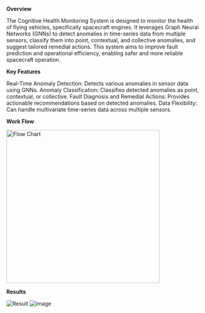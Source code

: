 **Overview**

The Cognitive Health Monitoring System is designed to monitor the health of flying vehicles, specifically spacecraft engines. It leverages Graph Neural Networks (GNNs) to detect anomalies in time-series data from multiple sensors, classify them into point, contextual, and collective anomalies, and suggest tailored remedial actions. This system aims to improve fault prediction and operational efficiency, enabling safer and more reliable spacecraft operation.

**Key Features**

Real-Time Anomaly Detection: Detects various anomalies in sensor data using GNNs.
Anomaly Classification: Classifies detected anomalies as point, contextual, or collective.
Fault Diagnosis and Remedial Actions: Provides actionable recommendations based on detected anomalies.
Data Flexibility: Can handle multivariate time-series data across multiple sensors.

**Work Flow**

<img width="400" alt="Flow Chart" src="https://github.com/user-attachments/assets/7288c8e3-5b9c-427f-ac36-94d4d8a4050e">


**Results**

![Result](https://github.com/user-attachments/assets/71aa3ac0-d462-4ced-b538-5f4a5c3c2cac)
![image](https://github.com/user-attachments/assets/0b4523e8-de62-4141-9af0-99d226849839)
